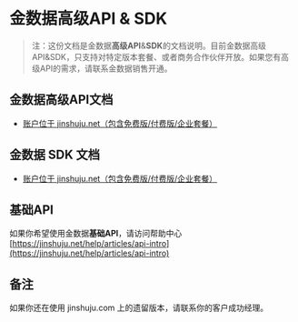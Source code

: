 # 金数据高级API & SDK

> 注：这份文档是金数据**高级API**&**SDK**的文档说明。目前金数据高级API&SDK，只支持对特定版本套餐、或者商务合作伙伴开放。如果您有高级API的需求，请联系金数据销售开通。

## 金数据高级API文档

* [账户位于 jinshuju.net（包含免费版/付费版/企业套餐）](https://github.com/jinshuju/jinshuju-api-docs/blob/master/personal-api.md)

## 金数据 SDK 文档

* [账户位于 jinshuju.net（包含免费版/付费版/企业套餐）](https://github.com/jinshuju/jinshuju-api-docs/blob/master/personal-api.md)

## 基础API

如果你希望使用金数据**基础API**，请访问帮助中心 [https://jinshuju.net/help/articles/api-intro](https://jinshuju.net/help/articles/api-intro)

## 备注

如果你还在使用 jinshuju.com 上的遗留版本，请联系你的客户成功经理。
